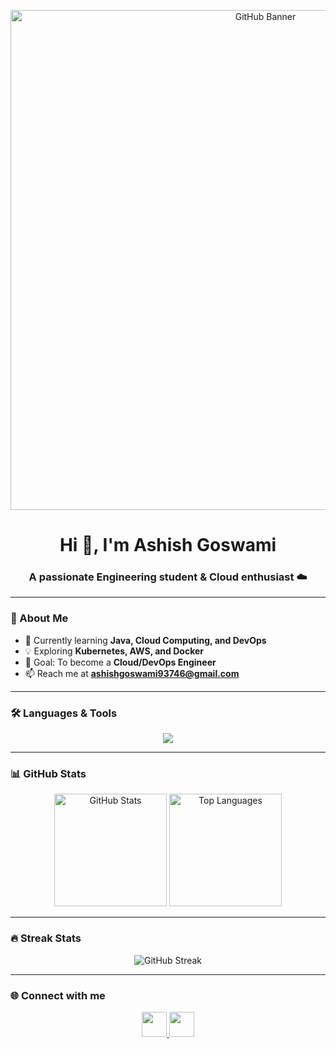 <!-- Banner -->
<p align="center">
  <img src="https://user-images.githubusercontent.com/74038190/225813708-98b745f2-7d22-48cf-9150-083f1b00d6c9.gif" alt="GitHub Banner" width="800"/>
</p>

<!-- Typing intro -->
<h1 align="center">Hi 👋, I'm Ashish Goswami</h1>
<h3 align="center">A passionate Engineering student & Cloud enthusiast ☁️</h3>

---

### 🚀 About Me
- 🌱 Currently learning **Java, Cloud Computing, and DevOps**  
- 💡 Exploring **Kubernetes, AWS, and Docker**  
- 🎯 Goal: To become a **Cloud/DevOps Engineer**  
- 📫 Reach me at **ashishgoswami93746@gmail.com**

---

### 🛠️ Languages & Tools
<p align="center">
  <img src="https://skillicons.dev/icons?i=java,python,aws,docker,kubernetes,linux,git,github,vscode,mysql" />
</p>

---

### 📊 GitHub Stats
<p align="center">
  <img src="https://github-readme-stats-git-masterrstaa-rickstaa.vercel.app/api?username=ashishgoswami1&show_icons=true&theme=radical" alt="GitHub Stats" height="180"/>
  <img src="https://github-readme-stats-git-masterrstaa-rickstaa.vercel.app/api/top-langs/?username=ashishgoswami1&layout=compact&theme=radical" alt="Top Languages" height="180"/>
</p>

---

### 🔥 Streak Stats
<p align="center">
  <img src="https://streak-stats.demolab.com/?user=ashishgoswami1&theme=radical" alt="GitHub Streak"/>
</p>

---

### 🌐 Connect with me
<p align="center">
  <a href="https://github.com/ashishgoswami1">
    <img src="https://skillicons.dev/icons?i=github" height="40"/>
  </a>
  <a href="mailto:ashishgoswami93746@gmail.com">
    <img src="https://skillicons.dev/icons?i=gmail" height="40"/>
  </a>
</p>
